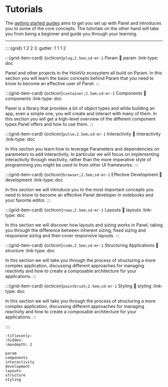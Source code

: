 # Tutorials

The [getting started guides](../getting_started/index.md) aims to get you set up with Panel and introduces you to some of the core concepts. The tutorials on the other hand will take you from being a beginner and guide you through your learning.

---

::::{grid} 1 2 2 3
:gutter: 1 1 1 2

:::{grid-item-card} {octicon}`plug;2.5em;sd-mr-1` Param
:link: param
:link-type: doc

Panel and other projects in the HoloViz ecosystem all build on Param. In this section you will learn the basic concepts behind Param that you need to know to become an effective user of Panel.
:::

:::{grid-item-card} {octicon}`container;2.5em;sd-mr-1` Components
:link: components
:link-type: doc

Panel is a library that provides a lot of object types and while building an app, even a simple one, you will create and interact with many of them. In this section you will get a high-level overview of the different component types Panel offers and how to use them.
:::

:::{grid-item-card} {octicon}`pulse;2.5em;sd-mr-1` Interactivity
:link: interactivity
:link-type: doc

In this section you learn how to leverage Parameters and dependencies on parameters to add interactivity. In particular we will focus on implementing interactivity through reactivity, rather than the more imperative style of programming you might be used to from other UI frameworks.
:::

:::{grid-item-card} {octicon}`browser;2.5em;sd-mr-1` Effective Development
:link: development
:link-type: doc

In this section we will introduce you to the most important concepts you need to know to become an effective Panel developer in notebooks and your favorite editor.
:::

:::{grid-item-card} {octicon}`rows;2.5em;sd-mr-1` Layouts
:link: layouts
:link-type: doc

In this section we will discover how layouts and sizing works in Panel, taking you through the difference between inherent sizing, fixed sizing and responsive sizing and then cover responsive layouts.
:::

:::{grid-item-card} {octicon}`code;2.5em;sd-mr-1` Structuring Applications
:link: structure
:link-type: doc

In this section we will take you through the process of structuring a more complex application, discussing different approaches for managing reactivity and how to create a composable architecture for your applications.
:::

:::{grid-item-card} {octicon}`paintbrush;2.5em;sd-mr-1` Styling
:link: styling
:link-type: doc

In this section we will take you through the process of structuring a more complex application, discussing different approaches for managing reactivity and how to create a composable architecture for your applications.
:::

::::

```{toctree}
:titlesonly:
:hidden:
:maxdepth: 2

param
components
interactivity
development
layouts
structure
styling
```
